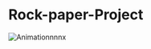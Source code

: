 # Rock-paper-Project

![Animationnnnx](https://user-images.githubusercontent.com/109352349/193992951-674cd90b-6927-4523-80be-181ff17f5425.gif)
